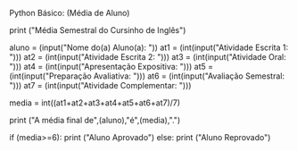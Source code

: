 Python Básico: (Média de Aluno)

print ("Média Semestral do Cursinho de Inglês")

aluno = (input("Nome do(a) Aluno(a): "))
at1 = (int(input("Atividade Escrita 1: ")))
at2 = (int(input("Atividade Escrita 2: ")))
at3 = (int(input("Atividade Oral: ")))
at4 = (int(input("Apresentação Expositiva: ")))
at5 = (int(input("Preparação Avaliativa: ")))
at6 = (int(input("Avaliação Semestral: ")))
at7 = (int(input("Atividade Complementar: ")))

media = int((at1+at2+at3+at4+at5+at6+at7)/7)

print ("A média final de",(aluno),"é",(media),".")

if (media>=6):
    print ("Aluno Aprovado")
else:
    print ("Aluno Reprovado")
